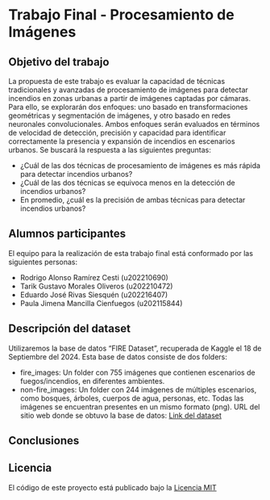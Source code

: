 # Trabajo Final - Procesamiento de Imágenes 

## Objetivo del trabajo
La propuesta de este trabajo es evaluar la capacidad de técnicas tradicionales y avanzadas de procesamiento de imágenes para detectar incendios en zonas urbanas a partir de imágenes captadas por cámaras. Para ello, se explorarán dos enfoques: uno basado en transformaciones geométricas y segmentación de imágenes, y otro basado en redes neuronales convolucionales. Ambos enfoques serán evaluados en términos de velocidad de detección, precisión y capacidad para identificar correctamente la presencia y expansión de incendios en escenarios urbanos. Se buscará la respuesta a las siguientes preguntas:
 
* ¿Cuál de las dos técnicas de procesamiento de imágenes es más rápida para detectar incendios urbanos?
* ¿Cuál de las dos técnicas se equivoca menos en la detección de incendios urbanos?
* En promedio, ¿cuál es la precisión de ambas técnicas para detectar incendios urbanos?

## Alumnos participantes
El equipo para la realización de esta trabajo final está conformado por las siguientes personas:

* Rodrigo Alonso Ramírez Cesti (u202210690)
* Tarik Gustavo Morales Oliveros (u202210472)
* Eduardo José Rivas Siesquén (u202216407)
* Paula Jimena Mancilla Cienfuegos (u202115844)

## Descripción del dataset
Utilizaremos la base de datos “FIRE Dataset”, recuperada de Kaggle el 18 de Septiembre del 2024. 
Esta base de datos consiste de dos folders: 
- fire_images: Un folder con 755 imágenes que contienen escenarios de fuegos/incendios, en diferentes ambientes.
- non-fire_images: Un folder con 244 imágenes de múltiples escenarios, como bosques, árboles, cuerpos de agua, personas, etc.
Todas las imágenes se encuentran presentes en un mismo formato (png).
URL del sitio web donde se obtuvo la base de datos: [Link del dataset](https://www.kaggle.com/datasets/phylake1337/fire-dataset)

## Conclusiones


## Licencia
El código de este proyecto está publicado bajo la [Licencia MIT](https://github.com/EduRS14/CC235-TP-TF-2024-2/blob/main/LICENSE)

